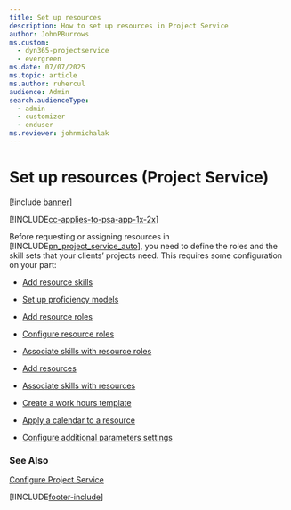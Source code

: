 ```yaml
---
title: Set up resources
description: How to set up resources in Project Service
author: JohnPBurrows
ms.custom: 
  - dyn365-projectservice
  - evergreen
ms.date: 07/07/2025
ms.topic: article
ms.author: ruhercul
audience: Admin
search.audienceType: 
  - admin
  - customizer
  - enduser
ms.reviewer: johnmichalak
---
```

# Set up resources (Project Service)

[!include [banner](../includes/psa-now-project-operations.md)]

[!INCLUDE[cc-applies-to-psa-app-1x-2x](../includes/cc-applies-to-psa-app-1x-2x.md)]

Before requesting or assigning resources in [!INCLUDE[pn_project_service_auto](../includes/pn-project-service-auto.md)], you need to define the roles and the skill sets that your clients’ projects need. This requires some configuration on your part:  
  
-   [Add resource skills](../psa/add-resource-skills.md)  
  
-   [Set up proficiency models](../psa/set-up-proficiency-models.md)  
  
-   [Add resource roles](../psa/add-resource-roles.md)  
  
-   [Configure resource roles](../psa/configure-resource-roles.md)  
  
-   [Associate skills with resource roles](../psa/associate-skills-with-resource-roles.md)  
  
-   [Add resources](../psa/add-resources.md)  
  
-   [Associate skills with resources](../psa/associate-skills-with-resources.md)  
  
-   [Create a work hours template](../psa/create-work-hours-template.md)  
  
-   [Apply a calendar to a resource](../psa/apply-calendar-resource.md)  
  
-   [Configure additional parameters settings](../psa/configure-additional-parameters-settings.md)  
  
### See Also  
 [Configure Project Service](../psa/configure.md)


[!INCLUDE[footer-include](../includes/footer-banner.md)]
